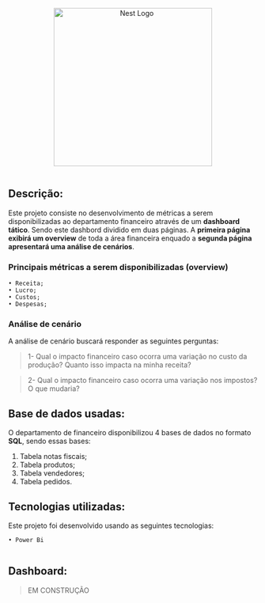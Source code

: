 <p align="center">
  <a href="https://powerbi.microsoft.com/pt-br/" target="blank"><img src="https://ideias.avancadas.info/images/power-bi.png" width="320" alt="Nest Logo" /></a>
</p>
<p align="left">
<a href="https://powerbi.microsoft.com/pt-br/downloads/" target="blank"><img alt="" src="https://img.shields.io/gem/u/12?label=Power%20BI&logo=Power%20BI&style=plastic" /></a>
</p>

## Descrição:

Este projeto consiste no desenvolvimento de métricas a serem disponibilizadas ao departamento financeiro através de um **dashboard tático**. Sendo este dashbord dividido em duas páginas. A **primeira página exibirá um overview** de toda a área financeira enquado a **segunda página apresentará uma análise de cenários**.

 ### Principais métricas a serem disponibilizadas (overview)

    • Receita;
    • Lucro; 
    • Custos;
    • Despesas;
    
 ### Análise de cenário
 
 A análise de cenário buscará responder as seguintes perguntas:
 
> 1- Qual o impacto financeiro caso ocorra uma variação no custo da produção? 
> Quanto isso impacta na minha receita?

  
> 2- Qual o impacto financeiro caso ocorra uma variação nos impostos? O que mudaria?

 
## Base de dados usadas:    

O departamento de financeiro disponibilizou 4 bases de dados no formato **SQL**, sendo essas bases:

1. Tabela notas fiscais;
2. Tabela produtos;
3. Tabela vendedores;
4. Tabela pedidos.


## Tecnologias utilizadas:

Este projeto foi desenvolvido usando as seguintes tecnologias:
    
    • Power Bi
  
<p align="left"> 
<a href="https://github.com/imersao-alura/aluraflix/blob/master/LICENSE " target="_blank"><img src="https://img.shields.io/badge/licence-MIT-blue.svg" alt="" /></a> 
</p>

## Dashboard:

> EM CONSTRUÇÃO

<p align="left"> 
<a href="" target="_blank"><img src="" alt="" /></a> 
</p>

